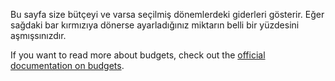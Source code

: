 Bu sayfa size bütçeyi ve varsa seçilmiş dönemlerdeki giderleri gösterir. Eğer sağdaki bar kırmızıya dönerse ayarladığınız miktarın belli bir yüzdesini aşmışsınızdır.

If you want to read more about budgets, check out the [official documentation on budgets](https://docs.firefly-iii.org/concepts/budgets).